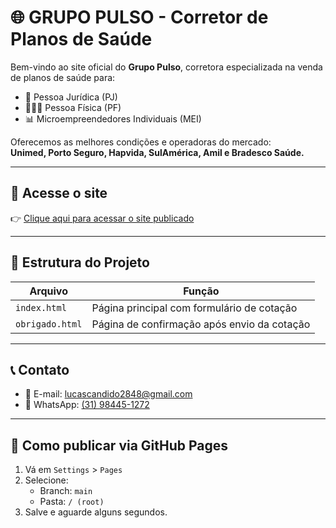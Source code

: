 # 🌐 GRUPO PULSO - Corretor de Planos de Saúde

Bem-vindo ao site oficial do **Grupo Pulso**, corretora especializada na venda de planos de saúde para:

- 🏢 Pessoa Jurídica (PJ)
- 👨‍👩‍👧 Pessoa Física (PF)
- 📊 Microempreendedores Individuais (MEI)

Oferecemos as melhores condições e operadoras do mercado:  
**Unimed, Porto Seguro, Hapvida, SulAmérica, Amil e Bradesco Saúde.**

---

## 🔗 Acesse o site

👉 [Clique aqui para acessar o site publicado](https://lucasoliveirasaude.github.io/Grupo-Pulso/)

---

## 📂 Estrutura do Projeto

| Arquivo | Função |
|--------|--------|
| `index.html` | Página principal com formulário de cotação |
| `obrigado.html` | Página de confirmação após envio da cotação |

---

## 📞 Contato

- 📧 E-mail: lucascandido2848@gmail.com  
- 📱 WhatsApp: [(31) 98445-1272](https://wa.me/5531984451272)

---

## 🚀 Como publicar via GitHub Pages

1. Vá em `Settings` > `Pages`
2. Selecione:
   - Branch: `main`
   - Pasta: `/ (root)`
3. Salve e aguarde alguns segundos.
